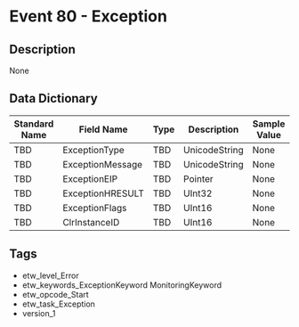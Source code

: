 # Event 80 - Exception

## Description
None

## Data Dictionary
|Standard Name|Field Name|Type|Description|Sample Value|
|---|---|---|---|---|
|TBD|ExceptionType|TBD|UnicodeString|None|None|
|TBD|ExceptionMessage|TBD|UnicodeString|None|None|
|TBD|ExceptionEIP|TBD|Pointer|None|None|
|TBD|ExceptionHRESULT|TBD|UInt32|None|None|
|TBD|ExceptionFlags|TBD|UInt16|None|None|
|TBD|ClrInstanceID|TBD|UInt16|None|None|

## Tags
* etw_level_Error
* etw_keywords_ExceptionKeyword MonitoringKeyword
* etw_opcode_Start
* etw_task_Exception
* version_1